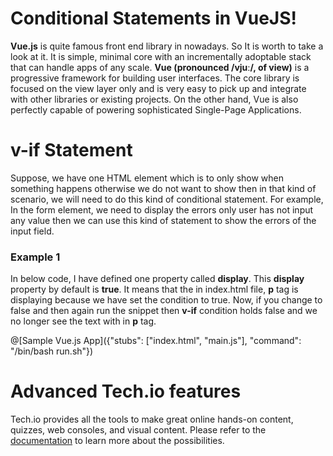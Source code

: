 # Conditional Statements in VueJS!

**Vue.js** is quite famous front end library in nowadays. So It is worth to take a look at it. It is simple, minimal core with an incrementally adoptable stack that can handle apps of any scale. **Vue (pronounced /vjuː/, of view)** is a progressive framework for building user interfaces. The core library is focused on the view layer only and is very easy to pick up and integrate with other libraries or existing projects. On the other hand, Vue is also perfectly capable of powering sophisticated Single-Page Applications.

# v-if Statement
Suppose, we have one HTML element which is to only show when something happens otherwise we do not want to show then in that kind of scenario, we will need to do this kind of conditional statement.
For example, In the form element, we need to display the errors only user has not input any value then we can use this kind of statement to show the errors of the input field.

### Example 1
In below code, I have defined one property called **display**. This **display** property by default is **true**. It means that the in index.html file, **p** tag is displaying because we have set the condition to true. Now, if you change to false and then again run the snippet then **v-if** condition holds false and we no longer see the text with in **p** tag.

@[Sample Vue.js App]({"stubs": ["index.html", "main.js"], "command": "/bin/bash run.sh"})

# Advanced Tech.io features

Tech.io provides all the tools to make great online hands-on content, quizzes, web consoles, and visual content. Please refer to the [documentation](https://tech.io/doc) to learn more about the possibilities.
